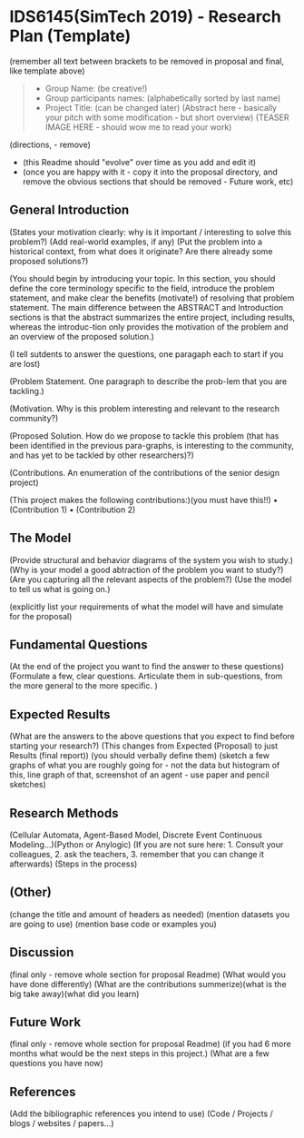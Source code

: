 # IDS6145(SimTech 2019) - Research Plan (Template)
(remember all text between brackets to be removed in proposal and final, like template above)

> * Group Name: (be creative!)
> * Group participants names: (alphabetically sorted by last name)
> * Project Title: (can be changed later)
(Abstract here - basically your pitch with some modification - but short overview)
(TEASER IMAGE HERE - should wow me to read your work)



(directions, - remove)
* (this Readme should "evolve" over time as you add and edit it)
* (once you are happy with it - copy it into the proposal directory, and remove the obvious sections that should be removed - Future work, etc)


## General Introduction

(States your motivation clearly: why is it important / interesting to solve this problem?)
(Add real-world examples, if any)
(Put the problem into a historical context, from what does it originate? Are there already some proposed solutions?)

(You should begin by introducing your topic. In this section, you should define the core terminology specific to the field, introduce the problem statement, and make clear the benefits (motivate!) of resolving that problem statement. The main difference between the ABSTRACT and Introduction sections is that the abstract summarizes the entire project, including results, whereas the introduc-tion only provides the motivation of the problem and an overview of the proposed solution.)

(I tell sutdents to answer the questions, one paragaph each to start if you are lost)

(Problem Statement. One paragraph to describe the prob-lem that you are tackling.)

(Motivation. Why is this problem interesting and relevant to the research community?)

(Proposed Solution. How do we propose to tackle this problem (that has been identified in the previous para-graphs, is interesting to the community, and has yet to be tackled by other researchers)?)

(Contributions. An enumeration of the contributions of the senior design project)

(This project makes the following contributions:)(you must have this!!)
•	(Contribution 1)
•	(Contribution 2)



## The Model

(Provide structural and behavior diagrams of the system you wish to study.) (Why is your model a good abtraction of the problem you want to study?) (Are you capturing all the relevant aspects of the problem?) (Use the model to tell us what is going on.)

(explicitly list your requirements of what the model will have and simulate for the proposal)

## Fundamental Questions
(At the end of the project you want to find the answer to these questions) (Formulate a few, clear questions. Articulate them in sub-questions, from the more general to the more specific. )

## Expected Results
(What are the answers to the above questions that you expect to find before starting your research?) (This changes from Expected (Proposal) to just Results (final report)) (you should verbally define them) (sketch a few graphs of what you are roughly going for - not the data but histogram of this, line graph of that, screenshot of an agent - use paper and pencil sketches)

## Research Methods
(Cellular Automata, Agent-Based Model, Discrete Event Continuous Modeling...)(Python or Anylogic) (If you are not sure here: 1. Consult your colleagues, 2. ask the teachers, 3. remember that you can change it afterwards) (Steps in the process)

## (Other)
(change the title and amount of headers as needed) (mention datasets you are going to use) (mention base code or examples you)

## Discussion
(final only - remove whole section for proposal Readme) (What would you have done differently) (What are the contributions summerize)(what is the big take away)(what did you learn)

## Future Work
(final only - remove whole section for proposal Readme) (if you had 6 more months what would be the next steps in this project.) (What are a few questions you have now)

## References
(Add the bibliographic references you intend to use)  (Code / Projects / blogs / websites / papers...)